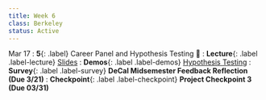 ```yaml
---
title: Week 6
class: Berkeley
status: Active
---
```


Mar 17
: **5**{: .label} Career Panel and Hypothesis Testing 🔬
: **Lecture**{: .label .label-lecture} <a href = "{{site.links.lectures.lecture05}}" target = "_blank">Slides</a>
: **Demos**{: .label .label-demos} [Hypothesis Testing](https://deepnote.com/workspace/jakex-26b2579d-a0a9-4866-9a6e-9a76f523e999/project/Jake-Xiangs-Untitled-project-82de45cb-e433-41e9-b20c-61411c9da3ba/notebook/DSS-FA24-Hypothesis-Testing-44e9d2213a5c4a54a8910d88904f60b4)
: **Survey**{: .label .label-survey} **DeCal Midsemester Feedback Reflection (Due 3/21)**
: **Checkpoint**{: .label .label-checkpoint} **Project Checkpoint 3 (Due 03/31)**



